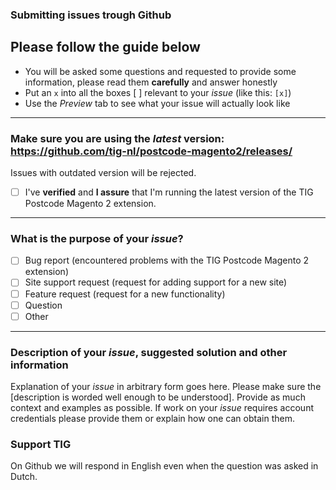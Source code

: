 ### Submitting issues trough Github
## Please follow the guide below

- You will be asked some questions and requested to provide some information, please read them **carefully** and answer honestly
- Put an `x` into all the boxes [ ] relevant to your *issue* (like this: `[x]`)
- Use the *Preview* tab to see what your issue will actually look like

---

### Make sure you are using the *latest* version: https://github.com/tig-nl/postcode-magento2/releases/
Issues with outdated version will be rejected.
- [ ] I've **verified** and **I assure** that I'm running the latest version of the TIG Postcode Magento 2 extension.

---

### What is the purpose of your *issue*?
- [ ] Bug report (encountered problems with the TIG Postcode Magento 2 extension)
- [ ] Site support request (request for adding support for a new site)
- [ ] Feature request (request for a new functionality)
- [ ] Question
- [ ] Other

---

### Description of your *issue*, suggested solution and other information

Explanation of your *issue* in arbitrary form goes here. Please make sure the [description is worded well enough to be understood]. Provide as much context and examples as possible.
If work on your *issue* requires account credentials please provide them or explain how one can obtain them.


### Support TIG

On Github we will respond in English even when the question was asked in Dutch.
